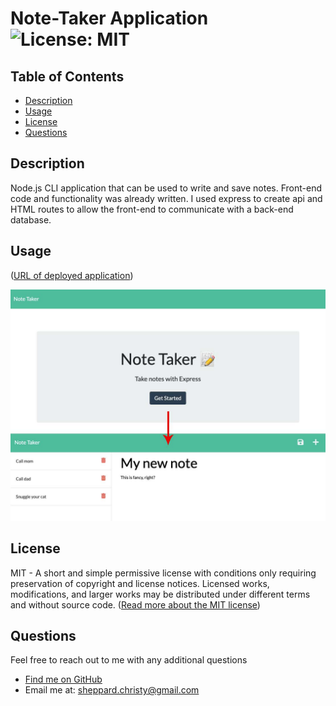 
  
  # Note-Taker Application ![License: MIT](https://img.shields.io/badge/License-MIT-yellow.svg)

  ## Table of Contents
  * [ Description ](#about)
  * [ Usage ](#usage)
  * [ License ](#license)
  * [ Questions ](#questions)

  <a name="about"></a>
  ## Description
  Node.js CLI application that can be used to write and save notes. Front-end code and functionality was already written. I used express to create api and HTML routes to allow the front-end to communicate with a back-end database.

  <a name="usage"></a>
  ## Usage
  ([URL of deployed application](https://evening-citadel-10512.herokuapp.com/))
  
  ![Screenshot of App Functionality](./public/assets/images/note-taker-ss.jpg)
  
  <a name="license"></a>
  ## License
  MIT - A short and simple permissive license with conditions only requiring preservation of copyright and license notices. Licensed works, modifications, and larger works may be distributed under different terms and without source code. ([Read more about the MIT license](https://choosealicense.com/licenses/mit/))

  <a name="questions"></a>
  ## Questions
  Feel free to reach out to me with any additional questions
  * [Find me on GitHub](https://github.com/cshepscorp/)
  * Email me at: sheppard.christy@gmail.com
